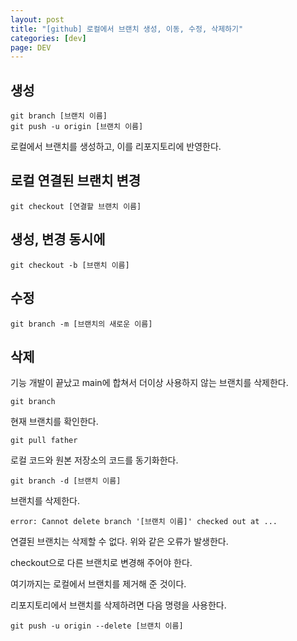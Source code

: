 ```yaml
---
layout: post
title: "[github] 로컬에서 브랜치 생성, 이동, 수정, 삭제하기"
categories: [dev]
page: DEV
---
```


## 생성

```
git branch [브랜치 이름]
git push -u origin [브랜치 이름]
```

로컬에서 브랜치를 생성하고, 이를 리포지토리에 반영한다.

## 로컬 연결된 브랜치 변경

```
git checkout [연결할 브랜치 이름]
```

## 생성, 변경 동시에

```
git checkout -b [브랜치 이름]
```

## 수정

```
git branch -m [브랜치의 새로운 이름]
```

## 삭제

기능 개발이 끝났고 main에 합쳐서 더이상 사용하지 않는 브랜치를 삭제한다.

```
git branch
```

현재 브랜치를 확인한다.

```
git pull father
```

로컬 코드와 원본 저장소의 코드를 동기화한다.

```
git branch -d [브랜치 이름]
```

브랜치를 삭제한다.

```
error: Cannot delete branch '[브랜치 이름]' checked out at ...
```

연결된 브랜치는 삭제할 수 없다. 위와 같은 오류가 발생한다.

checkout으로 다른 브랜치로 변경해 주어야 한다.

여기까지는 로컬에서 브랜치를 제거해 준 것이다.

리포지토리에서 브랜치를 삭제하려면 다음 명령을 사용한다.

```
git push -u origin --delete [브랜치 이름]
```
